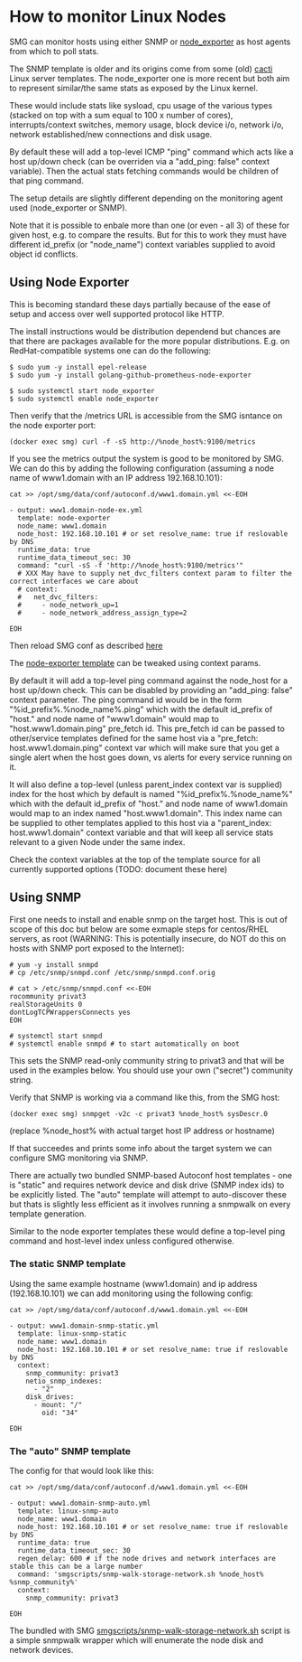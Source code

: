 # How to monitor Linux Nodes

SMG can monitor hosts using either SNMP or [node_exporter](https://github.com/prometheus/node_exporter) as host agents from which to poll stats.

The SNMP template is older and its origins come from some (old) [cacti](https://www.cacti.net/) Linux server templates. The node_exporter one is more recent but both aim to represent similar/the same stats as exposed by the Linux kernel.

These would include stats like sysload, cpu usage of the various types (stacked on top with a sum equal to 100 x number of cores), interrupts/context switches, memory usage, block device i/o, network i/o, network established/new connections and disk usage.

By default these will add a top-level ICMP "ping" command which acts like a host up/down check (can be overriden via a "add_ping: false" context variable). Then the actual stats fetching commands would be children of that ping command.

The setup details are slightly different depending on the monitoring agent used (node_exporter or SNMP).

Note that it is possible to enbale more than one (or even - all 3) of these for given host, e.g. to compare the results. But for this to work they must have different id_prefix (or "node_name") context variables supplied to avoid object id conflicts.

## Using Node Exporter

This is becoming standard these days partially because of the ease of setup and access over well supported protocol like HTTP.

The install instructions would be distribution dependend but chances are that there are packages available for the more popular distributions. E.g. on RedHat-compatible systems one can do the following:

    $ sudo yum -y install epel-release
    $ sudo yum -y install golang-github-prometheus-node-exporter

    $ sudo systemctl start node_exporter
    $ sudo systemctl enable node_exporter

Then verify that the /metrics URL is accessible from the SMG isntance on the node exporter port:

    (docker exec smg) curl -f -sS http://%node_host%:9100/metrics

If you see the metrics output the system is good to be monitored by SMG. We can do this by adding the following configuration (assuming a node name of www1.domain with an IP address 192.168.10.101):


    cat >> /opt/smg/data/conf/autoconf.d/www1.domain.yml <<-EOH

    - output: www1.domain-node-ex.yml
      template: node-exporter
      node_name: www1.domain
      node_host: 192.168.10.101 # or set resolve_name: true if reslovable by DNS
      runtime_data: true
      runtime_data_timeout_sec: 30
      command: "curl -sS -f 'http://%node_host%:9100/metrics'"
      # XXX May have to supply net_dvc_filters context param to filter the correct interfaces we care about
      # context:
      #   net_dvc_filters:
      #     - node_network_up=1
      #     - node_network_address_assign_type=2

    EOH

Then reload SMG conf as described [here](Run_smg.html)

The [node-exporter template](https://github.com/asen/smg/blob/master/smgconf/ac-templates/node-exporter.yml.ssp) can be tweaked using context params.

By default it will add a top-level ping command against the node_host for a host up/down check. This can be disabled by providing an "add_ping: false" context parameter. The ping command id would be in the form "%id_prefix%.%node_name%.ping" which with the default id_prefix of "host." and node name of "www1.domain" would map to "host.www1.domain.ping" pre_fetch id. This pre_fetch id can be passed to other/service templates defined for the same host via a "pre_fetch: host.www1.domain.ping" context var which will make sure that you get a single alert when the host goes down, vs alerts for every service running on it.

It will also define a top-level (unless parent_index context var is supplied) index for the host which by default is named "%id_prefix%.%node_name%" which with the default id_prefix of "host." and node name of www1.domain would map to an index named "host.www1.domain". This index name can be supplied to other templates applied to this host via a "parent_index: host.www1.domain" context variable and that will keep all service stats relevant to a given Node under the same index.

Check the context variables at the top of the template source for all currently supported options (TODO: document these here)

## Using SNMP

First one needs to install and enable snmp on the target host. This is out of scope of this doc but below are some exmaple steps for centos/RHEL servers, as root (WARNING: This is potentially insecure, do NOT do this on hosts with SNMP port exposed to the Internet):

    # yum -y install snmpd
    # cp /etc/snmp/snmpd.conf /etc/snmp/snmpd.conf.orig

    # cat > /etc/snmp/snmpd.conf <<-EOH
    rocommunity privat3
    realStorageUnits 0
    dontLogTCPWrappersConnects yes
    EOH

    # systemctl start snmpd
    # systemctl enable snmpd # to start automatically on boot

This sets the SNMP read-only community string to privat3 and that will be used in the examples below. You should use your own ("secret") community string.

Verify that SNMP is working via a command like this, from the SMG host:

    (docker exec smg) snmpget -v2c -c privat3 %node_host% sysDescr.0

(replace %node_host% with actual target host IP address or hostname)

If that succeedes and prints some info about the target system we can configure SMG monitoring via SNMP.

There are actually two bundled SNMP-based Autoconf host templates - one is "static" and requires network device and disk drive (SNMP index ids) to be explicitly listed. The "auto" template will attempt to auto-discover these but thats is slightly less efficient as it involves running a snmpwalk on every template generation.

Similar to the node exporter templates these would define a top-level ping command and host-level index unless configured otherwise.

### The static SNMP template

Using the same example hostname (www1.domain) and ip address (192.168.10.101) we can add monitoring using the following config:

    cat >> /opt/smg/data/conf/autoconf.d/www1.domain.yml <<-EOH

    - output: www1.domain-snmp-static.yml
      template: linux-snmp-static
      node_name: www1.domain
      node_host: 192.168.10.101 # or set resolve_name: true if reslovable by DNS
      context:
        snmp_community: privat3
        netio_snmp_indexes:
          - "2"
        disk_drives:
          - mount: "/"
            oid: "34"

    EOH

### The "auto" SNMP template

The config for that would look like this:

    cat >> /opt/smg/data/conf/autoconf.d/www1.domain.yml <<-EOH

    - output: www1.domain-snmp-auto.yml
      template: linux-snmp-auto
      node_name: www1.domain
      node_host: 192.168.10.101 # or set resolve_name: true if reslovable by DNS
      runtime_data: true
      runtime_data_timeout_sec: 30
      regen_delay: 600 # if the node drives and network interfaces are stable this can be a large number
      command: 'smgscripts/snmp-walk-storage-network.sh %node_host% %snmp_community%'
      context:
        snmp_community: privat3

    EOH

The bundled with SMG [smgscripts/snmp-walk-storage-network.sh](https://github.com/asen/smg/blob/master/smgscripts/snmp-walk-storage-network.sh) script is a simple snmpwalk wrapper which will enumerate the node disk and network devices.


